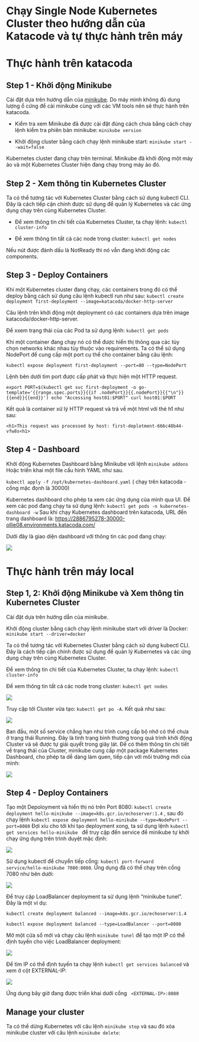 # Chạy Single Node Kubernetes Cluster theo hướng dẫn của Katacode và tự thực hành trên máy

# Thực hành trên katacoda
## Step 1 - Khởi động Minikube
Cài đặt dựa trên hướng dẫn của [minikube](https://minikube.sigs.k8s.io/docs/start/). Do máy mình không đủ dung lượng ổ cứng để cài minikube cùng với các VM tools nên sẽ thực hành trên katacoda.

- Kiểm tra xem Minikube đã được cài đặt đúng cách chưa bằng cách chạy lệnh kiểm tra phiên bản minikube: `minikube version`

- Khởi động cluster bằng cách chạy lệnh minikube start: `minikube start --wait=false`

Kubernetes cluster đang chạy trên terminal. Minikube đã khởi động một máy ảo và một Kubernetes Cluster hiện đang chạy trong máy ảo đó.


## Step 2 - Xem thông tin Kubernetes Cluster
Ta có thể tương tác với Kubernetes Cluster bằng cách sử dụng kubectl CLI. Đây là cách tiếp cận chính được sử dụng để quản lý Kubernetes và các ứng dụng chạy trên cùng Kubernetes Cluster. 

- Để xem thông tin chi tiết của Kubernetes Cluster, ta chạy lệnh: `kubectl cluster-info`

- Để xem thông tin tất cả các node trong cluster:  `kubectl get nodes`

Nếu nút được đánh dấu là NotReady thì nó vẫn đang khởi động các components.

## Step 3 - Deploy Containers
Khi một Kubernetes cluster đang chạy, các containers trong đó có thể deploy bằng cách sử dụng câu lệnh kubectl run như sau: `kubectl create deployment first-deployment --image=katacoda/docker-http-server`

Câu lệnh trên khởi động một deployment có các containers dựa trên image katacoda/docker-http-server.

Để xxem trạng thái của các Pod ta sử dụng lệnh: `kubectl get pods`

Khi một container đang chạy nó có thể được hiển thị thông qua các tùy chọn networks khác nhau tùy thuộc vào requirements. Ta có thể sử dụng NodePort để cung cấp một port cụ thể cho container bằng câu lệnh:

`kubectl expose deployment first-deployment --port=80 --type=NodePort`

Lệnh bên dưới tìm port được cấp phát và thực hiện một HTTP request.

`
export PORT=$(kubectl get svc first-deployment -o go-template='{{range.spec.ports}}{{if .nodePort}}{{.nodePort}}{{"\n"}}{{end}}{{end}}')
echo "Accessing host01:$PORT"
curl host01:$PORT
`

Kết quả là container xử lý HTTP request và trả về một html với thẻ h1 như sau:

`<h1>This request was processed by host: first-deplotment-666c48b44-vfw8s<h1>`

## Step 4 - Dashboard

Khởi động Kubernetes Dashboard bằng Minikube với lệnh `minikube addons` Hoặc triển khai một file cấu hình YAML như sau.

`kubectl apply -f /opt/kubernetes-dashboard.yaml` ( chạy trên katacoda - cổng mặc đọnh là 30000)
  
Kubernetes dashboard cho phép ta xem các ứng dụng của mình qua UI. Để xem các pod đang chạy ta sử dụng lệnh:
  `kubectl get pods -n kubernetes-dashboard -w`
Sau khi chạy Kubernetes dashboard trên katacoda, URL đến trang dashboard là: https://2886795278-30000-ollie08.environments.katacoda.com/
  
 Dưới đây là giao diện dashboard với thông tin các pod đang chạy:
  
  
   ![](images/kubedashboard.png)


# Thực hành trên máy local
## Step 1, 2: Khởi động Minikube và Xem thông tin Kubernetes Cluster

Cài đặt dựa trên hướng dẫn của minikube.

Khởi động cluster bằng cách chạy lệnh minikube start với driver là Docker: `minikube start --driver=docker`

Ta có thể tương tác với Kubernetes Cluster bằng cách sử dụng kubectl CLI. Đây là cách tiếp cận chính được sử dụng để quản lý Kubernetes và các ứng dụng chạy trên cùng Kubernetes Cluster.

Để xem thông tin chi tiết của Kubernetes Cluster, ta chạy lệnh: `kubectl cluster-info`

Để xem thông tin tất cả các node trong cluster: `kubectl get nodes`

![](images/lab1_1.png)

Truy cập tới Cluster vừa tạo: `kubectl get po -A`. Kết quả như sau:

![](images/lab1_2.png)

Ban đầu, một số service chẳng hạn như trình cung cấp bộ nhớ có thể chưa ở trạng thái Running. Đây là tình trạng bình thường trong quá trình khởi động Cluster và sẽ được tự giải quyết trong giây lát. Để có thêm thông tin chi tiết về trạng thái của Cluster, minikube cung cấp một package Kubernetes Dashboard, cho phép ta dễ dàng làm quen, tiếp cận với môi trường mới của mình:

![](images/lab1_3.png)

## Step 4 - Deploy Containers
Tạo một Depoloyment và hiển thị nó trên Port 8080:
`kubectl create deployment hello-minikube --image=k8s.gcr.io/echoserver:1.4` , sau đó chạy lệnh `kubectl expose deployment hello-minikube --type=NodePort --port=8080`
Đợi xíu cho tới khi tạo deployment xong, ta sử dụng lệnh `kubectl get services hello-minikube
` để truy cập đến service để minikube tự khởi chạy ứng dụng trên trình duyệt mặc định:

![](images/lab1_4.png)

Sử dụng kubectl để chuyển tiếp cổng: `kubectl port-forward service/hello-minikube 7080:8080`.  Ứng dụng đã có thể chạy trên cổng 7080 như bên dưới:

![](images/lab1_5.png)

Để truy cập LoadBalancer deployment ta sử dụng lệnh “minikube tunel”. Đây là một ví dụ:

`kubectl create deployment balanced --image=k8s.gcr.io/echoserver:1.4`

`kubectl expose deployment balanced --type=LoadBalancer --port=8080`

Mở một cửa sổ mới và chạy câu lệnh `minikube tunel` để tạo một IP có thể định tuyến cho việc LoadBalancer deployment:


![](images/lab1_6.png)

Để tìm IP có thể định tuyến ta chạy lệnh `kubectl get services balanced` và xem ở cột EXTERNAL-IP:


![](images/lab1_7.png)

Ứng dụng bây giờ đang được triển khai dưới cổng ` <EXTERNAL-IP>:8080`


## Manage your cluster

Ta có thể dừng Kubernetes với câu lệnh `minikube stop` và sau đó xóa minikube cluster với câu lệnh `minikube delete`:



